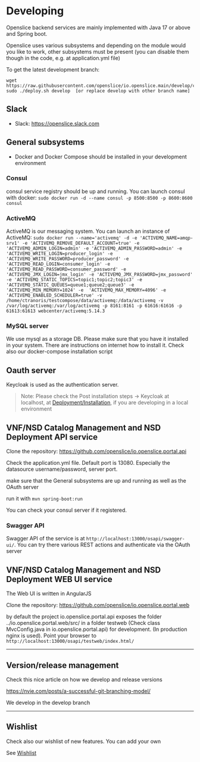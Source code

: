 
# Developing

Openslice backend services are mainly implemented with Java 17 or above and Spring boot.

Openslice uses various subsystems and depending on the module would you like to work, other subsystems must be present (you can disable them though in the code, e.g. at application.yml file)

To get the latest development branch:
```
wget https://raw.githubusercontent.com/openslice/io.openslice.main/develop/compose/deploy.sh 
sudo ./deploy.sh develop  [or replace develop with other branch name]
```

## Slack

* Slack: https://openslice.slack.com

## General subsystems

- Docker and Docker Compose should be installed in your development environment

### Consul
consul service registry should be up and running. You can launch consul with docker: 
`sudo docker run -d --name consul -p 8500:8500 -p 8600:8600 consul`

### ActiveMQ
ActiveMQ is our messaging system. You can launch an instance of ActiveMQ:
`sudo docker run --name='activemq' -d -e 'ACTIVEMQ_NAME=amqp-srv1' -e 'ACTIVEMQ_REMOVE_DEFAULT_ACCOUNT=true' -e 'ACTIVEMQ_ADMIN_LOGIN=admin' -e 'ACTIVEMQ_ADMIN_PASSWORD=admin' -e 'ACTIVEMQ_WRITE_LOGIN=producer_login' -e 'ACTIVEMQ_WRITE_PASSWORD=producer_password' -e 'ACTIVEMQ_READ_LOGIN=consumer_login' -e 'ACTIVEMQ_READ_PASSWORD=consumer_password' -e 'ACTIVEMQ_JMX_LOGIN=jmx_login' -e 'ACTIVEMQ_JMX_PASSWORD=jmx_password' -e 'ACTIVEMQ_STATIC_TOPICS=topic1;topic2;topic3' -e 'ACTIVEMQ_STATIC_QUEUES=queue1;queue2;queue3' -e 'ACTIVEMQ_MIN_MEMORY=1024' -e  'ACTIVEMQ_MAX_MEMORY=4096' -e 'ACTIVEMQ_ENABLED_SCHEDULER=true' -v /home/ctranoris/testcompose/data/activemq:/data/activemq -v /var/log/activemq:/var/log/activemq -p 8161:8161 -p 61616:61616 -p 61613:61613 webcenter/activemq:5.14.3`

### MySQL server
We use mysql as a storage DB. Please make sure that you have it installed in your system. There are instructions on internet how to install it. Check also our docker-compose installation script


## Oauth server

Keycloak is used as the authentication server.

> Note: Please check the Post installation steps -> Keycloak at localhost, at [Deployment/Installation](../deployment.md), if you are developing in a local environment


## VNF/NSD Catalog Management and NSD Deployment API service 

Clone the repository: https://github.com/openslice/io.openslice.portal.api

Check the application.yml file. Default port is 13080. Especially the datasource username/password, server port.

make sure that the General subsystems are up and running as well as the OAuth server

run it with `mvn spring-boot:run`

You can check your consul server if it registered. 

### Swagger API
Swagger API of the service is at `http://localhost:13000/osapi/swagger-ui/`. You can try there various REST actions and authenticate via the OAuth server


## VNF/NSD Catalog Management and NSD Deployment WEB UI service 

The Web UI is written in AngularJS

Clone the repository: https://github.com/openslice/io.openslice.portal.web

by default the project io.openslice.portal.api exposes the folder ../io.openslice.portal.web/src/ in a folder testweb (Check class MvcConfig.java in io.openslice.portal.api) for development. (In production nginx is used). Point your browser to `http://localhost:13000/osapi/testweb/index.html/`


---

## Version/release management

Check this nice article on how we develop and release versions

https://nvie.com/posts/a-successful-git-branching-model/

We develop in the develop branch

---
## Wishlist

Check also our wishlist of new features. You can add your own

See [Wishlist](./wishlist.md)








